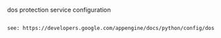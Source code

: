 dos protection service configuration
~~~~~~~~~~~~~~~~~~~~~~~~~~~~~~~~~~~~

see: https://developers.google.com/appengine/docs/python/config/dos
